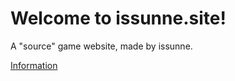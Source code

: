 <!DOCTYPE html>
 <html>
 <head> <title>Page Title</title> 
</head>
 <body>
 <h1>Welcome to issunne.site!</h1> 
<p>A "source" game website, made by issunne.</p>
 <a href="https://www.testing.com">Information</a> 
<!- Additional elements and content go here →
 </body>
 </html>
